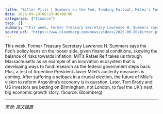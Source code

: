 ```yaml
---
title: "Bitter Pills | Summers on the Fed, Funding Fallout, Milei's Tough Policies, UK’s Growth Gamble"
date: 2025-09-20T00:20:40+08:00
categories: ["finance"]
tags: []
summary: "This week, Former Treasury Secretary Lawrence H. Summers says the Fed’s policy leans on the looser side, given financial conditions, skewing the balance of risks towards inflation. MIT’s Rafael Reif t"
source_url: "https://www.bloomberg.com/news/videos/2025-09-20/bitter-pills-summers-on-fed-milei-s-tough-policies-video"
---
```


This week, Former Treasury Secretary Lawrence H. Summers says the Fed’s policy leans on the looser side, given financial conditions, skewing the balance of risks towards inflation. MIT’s Rafael Reif takes us through Massachusetts as an example of an innovation ecosystem that is developing ways to fund research as the federal government steps back. Plus, a test of Argentine President Javier Milei’s austerity measures is coming. After suffering a setback in a crucial election, the future of Milei’s vision to reform Argentina’s economy is in question. Later, Tom Brady and US investors are betting on Birmingham, not London, to fuel the UK’s next big economic growth story. (Source: Bloomberg)

---

*来源: [原文链接](https://www.bloomberg.com/news/videos/2025-09-20/bitter-pills-summers-on-fed-milei-s-tough-policies-video)*
